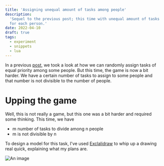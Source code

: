```yaml
---
title: 'Assigning unequal amount of tasks among people'
description:
  'Sequel to the previous post; this time with unequal amount of tasks
  for each person.'
date: 2022-04-10
draft: true
tags:
  - experiment
  - snippets
  - lua
---
```


In a previous [post](/posts/assigning-equal-amount-of-tasks-among-people), we
took a look at how we can randomly assign tasks of equal priority among some
people. But this time, the game is now a bit harder. We have a certain number
of tasks to assign to some people and that number is not divisible to the
number of people.

# Upping the game

Well, this is not really a game, but this one was a bit harder and required
some thinking. This time, we have

- m number of tasks to divide among n people
- m is not divisible by n

To design a model for this task, I've used [Exclalidraw](https://excalidraw.com) to
whip up a drawing real quick, explaining what my plans are.

![An image](TODO)
